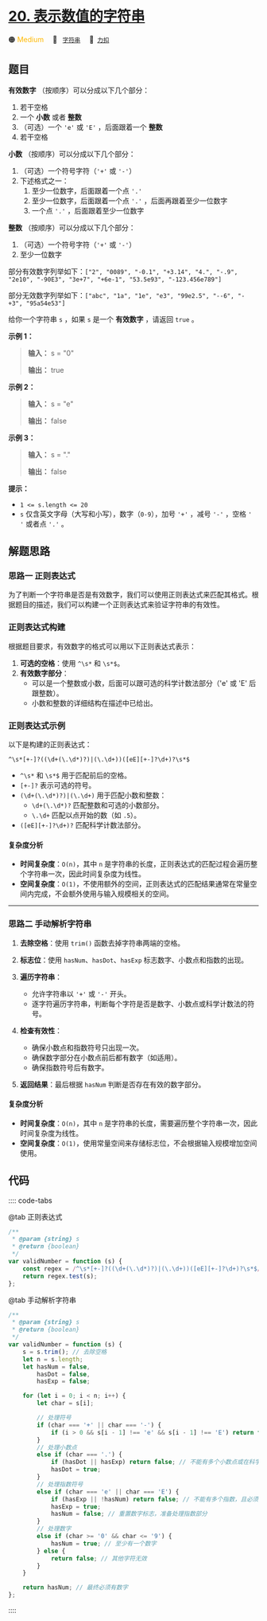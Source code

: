 # [20. 表示数值的字符串](https://2xiao.github.io/leetcode-js/offer/jz_offer_20_1.html)

🟠 <font color=#ffb800>Medium</font>&emsp; 🔖&ensp; [`字符串`](/tag/string.md)&emsp; 🔗&ensp;[`力扣`](https://leetcode.cn/problems/biao-shi-shu-zhi-de-zi-fu-chuan-lcof)

## 题目

**有效数字** （按顺序）可以分成以下几个部分：

1. 若干空格
2. 一个 **小数** 或者 **整数**
3. （可选）一个 `'e'` 或 `'E'` ，后面跟着一个 **整数**
4. 若干空格

**小数** （按顺序）可以分成以下几个部分：

1. （可选）一个符号字符（`'+'` 或 `'-'`）
2. 下述格式之一：
   1. 至少一位数字，后面跟着一个点 `'.'`
   2. 至少一位数字，后面跟着一个点 `'.'` ，后面再跟着至少一位数字
   3. 一个点 `'.'` ，后面跟着至少一位数字

**整数** （按顺序）可以分成以下几个部分：

1. （可选）一个符号字符（`'+'` 或 `'-'`）
2. 至少一位数字

部分有效数字列举如下：`["2", "0089", "-0.1", "+3.14", "4.", "-.9", "2e10", "-90E3",
"3e+7", "+6e-1", "53.5e93", "-123.456e789"]`

部分无效数字列举如下：`["abc", "1a", "1e", "e3", "99e2.5", "--6", "-+3", "95a54e53"]`

给你一个字符串 `s` ，如果 `s` 是一个 **有效数字** ，请返回 `true` 。

**示例 1：**

> **输入：** s = "0"
>
> **输出：** true

**示例 2：**

> **输入：** s = "e"
>
> **输出：** false

**示例 3：**

> **输入：** s = "."
>
> **输出：** false

**提示：**

- `1 <= s.length <= 20`
- `s` 仅含英文字母（大写和小写），数字（`0-9`），加号 `'+'` ，减号 `'-'` ，空格 `' '` 或者点 `'.'` 。

## 解题思路

### 思路一 正则表达式

为了判断一个字符串是否是有效数字，我们可以使用正则表达式来匹配其格式。根据题目的描述，我们可以构建一个正则表达式来验证字符串的有效性。

### 正则表达式构建

根据题目要求，有效数字的格式可以用以下正则表达式表示：

1. **可选的空格**：使用 `^\s*` 和 `\s*$`。
2. **有效数字部分**：
   - 可以是一个整数或小数，后面可以跟可选的科学计数法部分（'e' 或 'E' 后跟整数）。
   - 小数和整数的详细结构在描述中已给出。

### 正则表达式示例

以下是构建的正则表达式：

`^\s*[+-]?((\d+(\.\d*)?)|(\.\d+))([eE][+-]?\d+)?\s*$`

- `^\s*` 和 `\s*$` 用于匹配前后的空格。
- `[+-]?` 表示可选的符号。
- `(\d+(\.\d*)?)|(\.\d+)` 用于匹配小数和整数：
  - `\d+(\.\d*)?` 匹配整数和可选的小数部分。
  - `\.\d+` 匹配以点开始的数（如 `.5`）。
- `([eE][+-]?\d+)?` 匹配科学计数法部分。

#### 复杂度分析

- **时间复杂度**：`O(n)`，其中 `n` 是字符串的长度，正则表达式的匹配过程会遍历整个字符串一次，因此时间复杂度为线性。
- **空间复杂度**：`O(1)`，不使用额外的空间，正则表达式的匹配结果通常在常量空间内完成，不会额外使用与输入规模相关的空间。

---

### 思路二 手动解析字符串

1. **去除空格**：使用 `trim()` 函数去掉字符串两端的空格。
2. **标志位**：使用 `hasNum`、`hasDot`、`hasExp` 标志数字、小数点和指数的出现。
3. **遍历字符串**：
   - 允许字符串以 `'+'` 或 `'-'` 开头。
   - 逐字符遍历字符串，判断每个字符是否是数字、小数点或科学计数法的符号。
4. **检查有效性**：

   - 确保小数点和指数符号只出现一次。
   - 确保数字部分在小数点前后都有数字（如适用）。
   - 确保指数符号后有数字。

5. **返回结果**：最后根据 `hasNum` 判断是否存在有效的数字部分。

#### 复杂度分析

- **时间复杂度**：`O(n)`，其中 `n` 是字符串的长度，需要遍历整个字符串一次，因此时间复杂度为线性。
- **空间复杂度**：`O(1)`，使用常量空间来存储标志位，不会根据输入规模增加空间使用。

## 代码

:::: code-tabs

@tab 正则表达式

```javascript
/**
 * @param {string} s
 * @return {boolean}
 */
var validNumber = function (s) {
	const regex = /^\s*[+-]?((\d+(\.\d*)?)|(\.\d+))([eE][+-]?\d+)?\s*$/;
	return regex.test(s);
};
```

@tab 手动解析字符串

```javascript
/**
 * @param {string} s
 * @return {boolean}
 */
var validNumber = function (s) {
	s = s.trim(); // 去除空格
	let n = s.length;
	let hasNum = false,
		hasDot = false,
		hasExp = false;

	for (let i = 0; i < n; i++) {
		let char = s[i];

		// 处理符号
		if (char === '+' || char === '-') {
			if (i > 0 && s[i - 1] !== 'e' && s[i - 1] !== 'E') return false;
		}
		// 处理小数点
		else if (char === '.') {
			if (hasDot || hasExp) return false; // 不能有多个小数点或在科学计数法后
			hasDot = true;
		}
		// 处理指数符号
		else if (char === 'e' || char === 'E') {
			if (hasExp || !hasNum) return false; // 不能有多个指数，且必须有数字在前
			hasExp = true;
			hasNum = false; // 重置数字标志，准备处理指数部分
		}
		// 处理数字
		else if (char >= '0' && char <= '9') {
			hasNum = true; // 至少有一个数字
		} else {
			return false; // 其他字符无效
		}
	}

	return hasNum; // 最终必须有数字
};
```

::::
